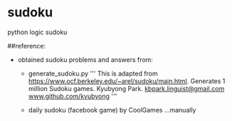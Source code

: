 # sudoku
python logic sudoku

##reference:
- obtained sudoku problems and answers from:
	- generate_sudoku.py
	'''
	This is adapted from https://www.ocf.berkeley.edu/~arel/sudoku/main.html.
	Generates 1 million Sudoku games. 
	Kyubyong Park. kbpark.linguist@gmail.com www.github.com/kyubyong
	'''

	- daily sudoku (facebook game) by CoolGames
	...manually